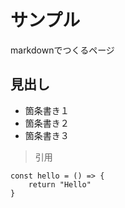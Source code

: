 # サンプル

markdownでつくるページ

## 見出し

- 箇条書き１
- 箇条書き２
- 箇条書き３

> 引用

```
const hello = () => {
	return "Hello"
}
```
